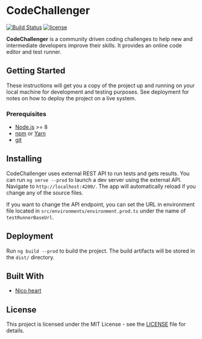 # CodeChallenger

[![Build Status][s1]][tr] [![license][s2]][li]

[s1]: https://travis-ci.org/yowari/code-challenger.svg?branch=master
[s2]: https://img.shields.io/badge/license-MIT-green.svg

[tr]: https://travis-ci.org/yowari/code-challenger
[li]: LICENSE

**CodeChallenger** is a community driven coding challenges to help new and
intermediate developers improve their skills. It provides an online code editor
and test runner.

## Getting Started

These instructions will get you a copy of the project up and running on your
local machine for development and testing purposes. See deployment for notes on
how to deploy the project on a live system.

### Prerequisites

- [Node.js][no] >= 8
- [npm][np] or [Yarn][ya]
- [git][gi]

[no]: https://nodejs.org
[np]: https://www.npmjs.com
[ya]: https://yarnpkg.com
[gi]: https://git-scm.com

## Installing

CodeChallenger uses external REST API to run tests and gets results. You can
run `ng serve --prod` to launch a dev server using the external API. Navigate to
`http://localhost:4200/`. The app will automatically reload if you change any of
the source files.

If you want to change the API endpoint, you can set the URL in environment file
located in `src/environments/environment.prod.ts` under the name of
`testRunnerBaseUrl`.

## Deployment

Run `ng build --prod` to build the project. The build artifacts will be stored
in the `dist/` directory.

## Built With

- [Nico heart][ni]

[ni]: https://imgur.com/a/b05n4En

## License

This project is licensed under the MIT License - see the [LICENSE][li] file for
details.

[li]: LICENSE
